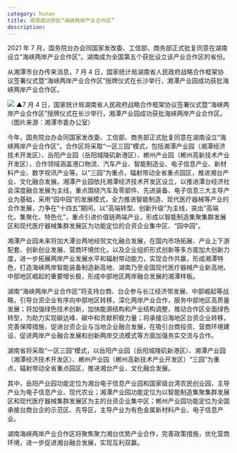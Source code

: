```yaml
---
category: hunan
title: 湘潭成功获批“海峡两岸产业合作区”
description:
---
```


2021 年 7 月，国务院台办会同国家发改委、工信部、商务部正式批复同意在湖南设立“海峡两岸产业合作区”。湖南成为全国第五个获批设立该产业合作区的省份。

从湘潭市台办传来消息，7 月 4 日，国家统计局湖南省人民政府战略合作框架协议签署仪式暨“海峡两岸产业合作区”授牌仪式在长沙举行，湘潭产业园成功获批海峡两岸产业合作区。

![](http://xtjkq.xiangtan.gov.cn/uploadfiles/202107/20210707084053667001.jpg)
▲7 月 4 日，国家统计局湖南省人民政府战略合作框架协议签署仪式暨“海峡两岸产业合作区”授牌仪式在长沙举行，湘潭产业园成功获批海峡两岸产业合作区。（图片来源：湘潭市委办公室）

今年，国务院台办会同国家发改委、工信部、商务部正式批复同意在湖南设立“海峡两岸产业合作区”。合作区将采取“一区三园”模式，包括湘潭产业园（湘潭经济技术开发区）、岳阳产业园（岳阳城陵矶新港区）、郴州产业园（郴州高新技术产业开发区），合作领域涵盖港口物流、汽车产业、智能制造业、电子信息产业、新材料产业、数字视讯产业等。以“三园”为重点，辐射带动全省重点园区，推进湘台产业、文化融合发展。湘潭产业园依托湘潭经济技术开发区设立，以推进潭台经济社会深度融合发展为主线，重点围绕汽车及零部件、先进装备、电子信息三大主导产业为基础，采用“园中园”的发展模式，全力推进智能制造、现代医疗器械等产业的合作发展，力争在“十四五”期间，以“高端转型、创新升级”为主线，突出“高端化、集聚化、特色化”，重点引进价值链两端产业，形成以智能制造集聚集群发展区和现代医疗器械集群发展区为功能定位的合资企业集中区、“园中园”。

湘潭产业园未来将加大潭台两地经贸文化融合发展，在国内市场拓展、产业上下游配套、创新创业发展、营商环境优化，以及企业组织形式创新等多方面加大创新力度，进一步拓展两岸产业发展水平和辐射带动能力，实现合作共赢，形成湘潭特色，打造海峡两岸智能装备制造新高地、湖南乃至全国现代医疗器械产业新高地、中部地区崛起的重要增长极，形成中部地区两岸融合发展的湘潭样板。

湖南“海峡两岸产业合作区”将支持台商、台企参与长江经济带发展、中部崛起等战略，引导台资企业有序向中部地区转移，深化两岸产业合作，服务中部地区高质量发展；将加强绿色技术创新，加快能源结构和产业结构调整，推动合作区全面绿色转型，为助力实现碳达峰、碳中和贡献积极力量；将承接沿海地区台资企业转移，完善保障措施，促进台资企业与当地企业融合发展，在吸引台商投资、营商环境建设、促进两岸产业融合发展和创新两岸交流模式等方面加强务实交流与合作。

湖南省将采取“一区三园”模式，以岳阳产业园（岳阳城陵矶新港区）、湘潭产业园（湘潭经济技术开发区）、郴州产业园（郴州高新技术产业开发区）“三园”为重点，辐射带动全省重点园区，推进湘台产业、文化融合发展。

其中，岳阳产业园功能定位为湘台电子信息产业园和国家级台湾农民创业园，主导产业为电子信息产业、现代农业；湘潭产业园功能定位为以智能制造集聚集群发展区和现代医疗器械集群发展区为主的台资企业集中区；郴州产业园功能定位为全国承接台商台企的示范区、先导区，主导产业为有色金属新材料产业、电子信息产业。

湖南海峡两岸产业合作区将聚焦聚力湘台优势产业合作，完善政策措施，优化营商环境，进一步促进湘台融合发展，实现互利双赢。
